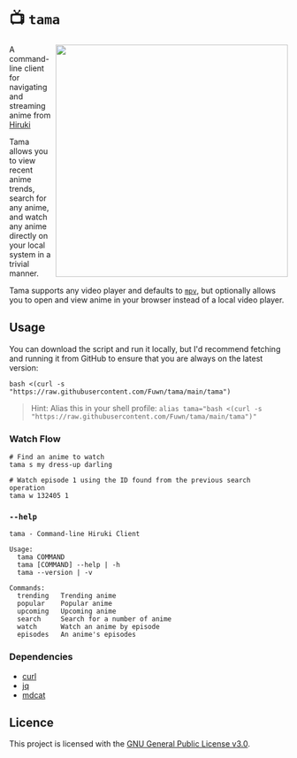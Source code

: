 # 📺 `tama`

<a href="https://anilist.co/character/161223" target="_blank"><img src="https://i.imgur.com/rxqMH46.png" align="right" height="420vw"></a>

A command-line client for navigating and streaming anime from [Hiruki](https://hiruki.xyz)

Tama allows you to view recent anime trends, search for any anime, and watch any
anime directly on your local system in a trivial manner.

Tama supports any video player and defaults to [`mpv`](https://mpv.io/), but
optionally allows you to open and view anime in your browser instead of a local
video player.

## Usage

You can download the script and run it locally, but I'd recommend fetching and
running it from GitHub to ensure that you are always on the latest version:

```shell
bash <(curl -s "https://raw.githubusercontent.com/Fuwn/tama/main/tama")
```

> Hint: Alias this in your shell profile: `alias tama="bash <(curl -s "https://raw.githubusercontent.com/Fuwn/tama/main/tama")"`

### Watch Flow

```shell
# Find an anime to watch
tama s my dress-up darling

# Watch episode 1 using the ID found from the previous search operation
tama w 132405 1
```

### `--help`

```text
tama - Command-line Hiruki Client

Usage:
  tama COMMAND
  tama [COMMAND] --help | -h
  tama --version | -v

Commands:
  trending   Trending anime
  popular    Popular anime
  upcoming   Upcoming anime
  search     Search for a number of anime
  watch      Watch an anime by episode
  episodes   An anime's episodes
```

### Dependencies

- [curl](https://curl.se/)
- [jq](https://jqlang.github.io/jq/)
- [mdcat](https://github.com/swsnr/mdcat)

## Licence

This project is licensed with the [GNU General Public License v3.0](LICENSE).
